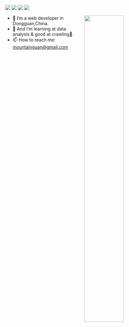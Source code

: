 ![](https://visitor-badge.glitch.me/badge?page_id=mountainguan)
[![](https://img.shields.io/badge/OS-Debian-a81d33?logo=debian&logoColor=ffffff)](https://www.debian.org/)
[![](https://img.shields.io/badge/Php-777BB4?logo=php&logoColor=ffffff)](https://php.net/)
[![](https://img.shields.io/badge/Python-3776AB?logo=python&logoColor=ffffff)](https://www.python.org/)

<!--
**mountainguan/mountainguan** is a ✨ _special_ ✨ repository because its `README.md` (this file) appears on your GitHub profile.

Here are some ideas to get you started:

- 🔭 I’m currently working on ...
- 🌱 I’m currently learning ...
- 👯 I’m looking to collaborate on ...
- 🤔 I’m looking for help with ...
- 💬 Ask me about ...
- 📫 How to reach me: ...
- 😄 Pronouns: ...
- ⚡ Fun fact: ...
-->
<img align="right" width="50%" src="https://github-readme-stats.vercel.app/api?username=mountainguan&show_icons=true">

- 🔭 I’m a web developer in Dongguan,China.
- 🤔 And I’m learning at data analysis & good at crawling🐞.
- 📫 How to reach me: mountainguan@gmail.com



